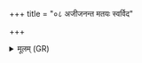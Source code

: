 +++
title = "०८ अजीजनन्त मतयः स्वर्विद"

+++
<details><summary>मूलम् (GR)</summary>

अजीजनन्त मतयः स्वर्विद  
आ ब्रह्मणा सूक्तधेयान्य् अगुः ।  
असूषुत राजसूयाः पयांसि  
प्रासावीद् देवः सविता भुवनानि विश्वा ॥
</details>